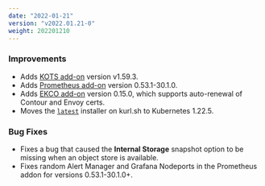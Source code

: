 ```yaml
---
date: "2022-01-21"
version: "v2022.01.21-0"
weight: 202201210
---
```


### <span class="label label-blue">Improvements</span>
- Adds [KOTS add-on](/docs/add-ons/kotsadm) version v1.59.3.
- Adds [Prometheus add-on](/docs/add-ons/prometheus) version 0.53.1-30.1.0.
- Adds [EKCO add-on](/docs/add-ons/ekco) version 0.15.0, which supports auto-renewal of Contour and Envoy certs.
- Moves the [`latest`](https://kurl.sh/latest) installer on kurl.sh to Kubernetes 1.22.5.

### <span class="label label-orange">Bug Fixes</span>
- Fixes a bug that caused the **Internal Storage** snapshot option to be missing when an object store is available.
- Fixes random Alert Manager and Grafana Nodeports in the Prometheus addon for versions 0.53.1-30.1.0+.

